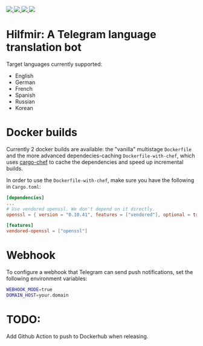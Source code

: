 <p align="left">
    <a href="https://github.com/genyrosk/hilfmir/actions">
        <img src="https://github.com/genyrosk/hilfmir/actions/workflows/rust.yml/badge.svg">
    </a>
    <a href="https://github.com/genyrosk/hilfmir/releases/">
        <img src="https://img.shields.io/github/release/genyrosk/hilfmir.svg">
    </a>
    <a href="https://www.rust-lang.org/">
        <img src="https://img.shields.io/badge/Rust-1.65.0-orange">
    </a>
    <img src="https://img.shields.io/badge/Telegram-2CA5E0?style=flat&logo=telegram&logoColor=white">
</p>

# Hilfmir: A Telegram language translation bot

Target languages currently supported:
- English
- German
- French
- Spanish
- Russian
- Korean

# Docker builds

Currently 2 docker builds are available: the "vanilla" multistage `Dockerfile` and the more advanced dependecies-caching `Dockerfile-with-chef`, which uses [cargo-chef](https://github.com/LukeMathWalker/cargo-chef) to cache the dependencies and speed up incremental builds. 

In order to use the `Dockerfile-with-chef`, make sure you have the following in `Cargo.toml`:

```toml
[dependencies]
...
# Use vendored openssl. We don't depend on it directly.
openssl = { version = "0.10.41", features = ["vendored"], optional = true }

[features]
vendored-openssl = ["openssl"]

```

# Webhook

To configure a webhook that Telegram can send push notifications, set the following environment variables:

```sh
WEBHOOK_MODE=true
DOMAIN_HOST=your.domain
```

# TODO:

Add Github Action to push to Dockerhub when releasing.
